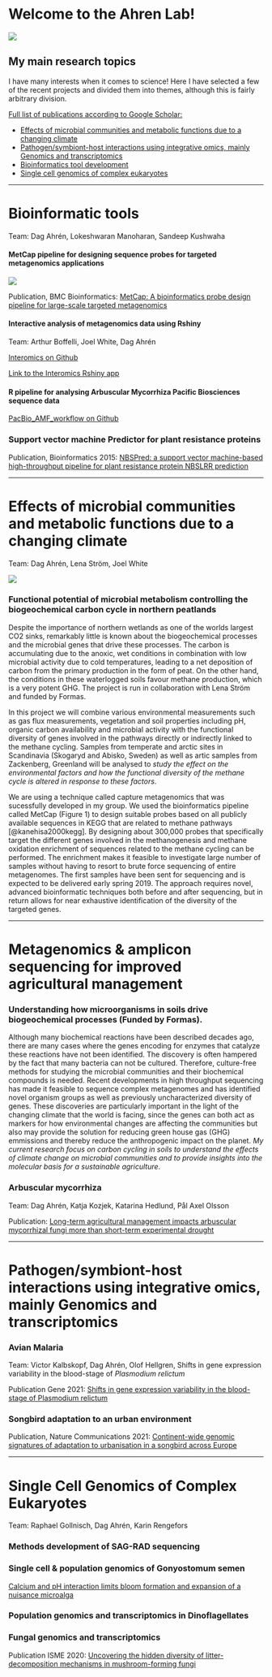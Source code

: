 # Welcome to the Ahren Lab!
![](/images/DagAhrenPhoto_Zackenberg%20-%201.jpeg)

## My main research topics
I have many interests when it comes to science! Here I have selected a few of the recent projects and divided them into themes, although this is fairly arbitrary division.

[Full list of publications according to Google Scholar:](https://scholar.google.com/citations?hl=sv&user=lqZKmqIAAAAJ&view_op=list_works&sortby=pubdate)

* [Effects of microbial communities and metabolic functions due to a changing climate](#ArcticMetagenome)
* [Pathogen/symbiont-host interactions using integrative omics, mainly Genomics and transcriptomics](#Pathogen)
* [Bioinformatics tool development](#Bioinfo)
* [Single cell genomics of complex eukaryotes](#singlecellGenomics)

* * * *


# <a name="Bioinfo">Bioinformatic tools</a>
Team: Dag Ahrén, Lokeshwaran Manoharan, Sandeep Kushwaha

#### MetCap pipeline for designing sequence probes for targeted metagenomics applications

![](images/metcap_workflow.jpg)

Publication, BMC Bioinformatics: [MetCap: A bioinformatics probe design pipeline for large-scale targeted metagenomics](http://dx.doi.org/10.1186/s12859-015-0501-8)

#### Interactive analysis of metagenomics data using Rshiny
Team: Arthur Boffelli, Joel White, Dag Ahrén

[Interomics on Github](https://github.com/Bioinformatics-master-Lund-University/interomics)  

[Link to the Interomics Rshiny app](https://aboffelli.shinyapps.io/interomics/)

#### R pipeline for analysing Arbuscular Mycorrhiza Pacific Biosciences sequence data

[PacBio_AMF_workflow on Github](https://github.com/dagahren/PacBio_AMF_workflow)

### Support vector machine Predictor for plant resistance proteins

Publication, Bioinformatics 2015: [NBSPred: a support vector machine-based high-throughput pipeline for plant resistance protein NBSLRR prediction](https://academic.oup.com/bioinformatics/article/32/8/1223/1744116?login=true)
* * * *




# <a name="ArcticMetagenome">Effects of microbial communities and metabolic functions due to a changing climate</a> 

Team: Dag Ahrén, Lena Ström, Joel White

![](images/Zackenberg_view2.jpg)

### Functional potential of microbial metabolism controlling the biogeochemical carbon cycle in northern peatlands
Despite the importance of northern wetlands as one of the worlds largest CO2 sinks, remarkably little is known about the biogeochemical processes and the microbial genes that drive these processes. The carbon is accumulating due to the anoxic, wet conditions in combination with low microbial activity due to cold temperatures, leading to a net deposition of carbon from the primary production in the form of peat. On the other hand, the conditions in these waterlogged soils favour methane production, which is a very potent GHG. The project is run in collaboration with Lena Ström and funded by Formas.
  
  In this project we will combine various environmental measurements such as gas flux measurements, vegetation and soil properties including pH, organic carbon availability and microbial activity with the functional diversity of genes involved in the pathways directly or indirectly linked to the methane cycling. Samples from temperate and arctic sites in Scandinavia (Skogaryd and Abisko, Sweden) as well as artic samples from Zackenberg, Greenland will be analysed to *study the effect on the environmental factors and how the functional diversity of the methane cycle is altered in response to these factors*.
  
We are using a technique called capture metagenomics that was sucessfully developed in my group. We used the bioinformatics pipeline called MetCap (Figure 1) to design suitable probes based on all publicly available sequences in KEGG that are related to methane pathways [@kanehisa2000kegg]. By designing about 300,000 probes that specifically target the different genes involved in the methanogenesis and methane oxidation enrichment of sequences related to the methane cycling can be performed. The enrichment makes it feasible to investigate large number of samples without having to resort to brute force sequencing of entire metagenomes. The first samples have been sent for sequencing and is expected to be delivered early spring 2019. The approach requires novel, advanced bioinformatic techniques both before and after sequencing, but in return allows for near exhaustive identification of the diversity of the targeted genes. 

* * * *

# <a name="SoilMetagenome">Metagenomics & amplicon sequencing for improved agricultural management</a> 

### Understanding how microorganisms in soils drive biogeochemical processes (Funded by Formas).

Although many biochemical reactions have been described decades ago, there are many cases where the genes encoding for enzymes that catalyze these reactions have not been identified. The discovery is often hampered by the fact that many bacteria can not be cultured. Therefore, culture-free methods for studying the microbial communities and their biochemical compounds is needed. Recent developments in high throughput sequencing has made it feasible to sequence complex metagenomes and has identified novel organism groups as well as previously uncharacterized diversity of genes. These discoveries are particularly important in the light of the changing climate that the world is facing, since the genes can both act as markers for how environmental changes are affecting the communities but also may provide the solution for reducing green house gas (GHG) emmissions and thereby reduce the anthropogenic impact on the planet. 
*My current research focus on carbon cycling in soils to understand the effects of climate change on microbial communities and to provide insights into the molecular basis for a sustainable agriculture*.

### Arbuscular mycorrhiza
Team: Dag Ahrén, Katja Kozjek, Katarina Hedlund, Pål Axel Olsson

Publication: [Long-term agricultural management impacts arbuscular mycorrhizal fungi more than short-term experimental drought](https://www.sciencedirect.com/science/article/pii/S0929139321002638)

* * * *

# <a name="Pathogen">Pathogen/symbiont-host interactions using integrative omics, mainly Genomics and transcriptomics</a> 

### Avian Malaria

Team: Victor Kalbskopf, Dag Ahrén, Olof Hellgren, Shifts in gene expression variability in the blood-stage of *Plasmodium relictum*

Publication Gene 2021: [Shifts in gene expression variability in the blood-stage of Plasmodium relictum](https://www.sciencedirect.com/science/article/pii/S0378111921003176)

### Songbird adaptation to an urban environment
Publication, Nature Communications 2021: [Continent-wide genomic signatures of adaptation to urbanisation in a songbird across Europe](https://www.nature.com/articles/s41467-021-23027-w)

* * * *

# <a name="singlecellGenomics">Single Cell Genomics of Complex Eukaryotes</a>
Team: Raphael Gollnisch, Dag Ahrén, Karin Rengefors

### Methods development of SAG-RAD sequencing

### Single cell & population genomics of Gonyostomum semen

[Calcium and pH interaction limits bloom formation and expansion of a nuisance microalga](https://aslopubs.onlinelibrary.wiley.com/doi/10.1002/lno.11896)

### Population genomics and transcriptomics in Dinoflagellates

### Fungal genomics and transcriptomics
Publication ISME 2020: [Uncovering the hidden diversity of litter-decomposition mechanisms in mushroom-forming fungi](https://www.nature.com/articles/s41396-020-0667-6)



